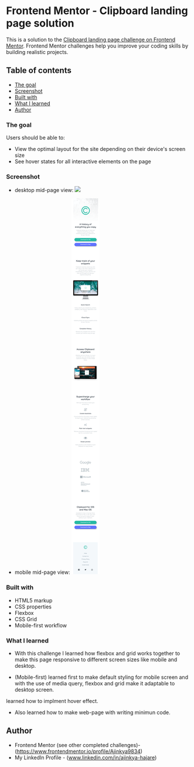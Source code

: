 # Frontend Mentor - Clipboard landing page solution

This is a solution to the [Clipboard landing page challenge on Frontend Mentor](https://www.frontendmentor.io/challenges/clipboard-landing-page-5cc9bccd6c4c91111378ecb9). Frontend Mentor challenges help you improve your coding skills by building realistic projects. 

## Table of contents


  - [The goal](#the-goal)
  - [Screenshot](#screenshot)
  - [Built with](#built-with)
  - [What I learned](#what-i-learned)
  - [Author](#author)


### The goal

Users should be able to:

- View the optimal layout for the site depending on their device's screen size
- See hover states for all interactive elements on the page

### Screenshot

- desktop mid-page view:
![](./view-images/desktop-mid-page-view.png)


- mobile mid-page view:
![](./view-images/mobile-mid-page-view.png)



### Built with

- HTML5 markup
- CSS properties
- Flexbox
- CSS Grid
- Mobile-first workflow


### What I learned

  - With this challenge I learned how flexbox and grid works together to make this page responsive to different screen sizes like mobile and desktop.

  - (Mobile-first) learned first to make default styling for mobile screen and with the use of media query, flexbox and grid make it adaptable to desktop screen.

  learned how to implment hover effect.

  - Also learned how to make web-page with writing minimun code.


  

## Author

- Frontend Mentor (see other completed challenges)- (https://www.frontendmentor.io/profile/Ajinkya9834)
- My LinkedIn Profile - (www.linkedin.com/in/ajinkya-hajare)


